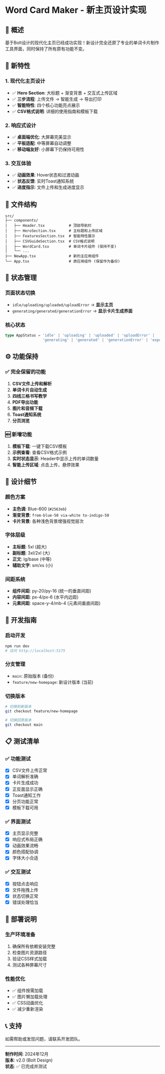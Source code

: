 # Word Card Maker - 新主页设计实现

## 🎉 概述

基于Bolt设计的现代化主页已经成功实现！新设计完全还原了专业的单词卡片制作工具界面，同时保持了所有原有功能不变。

## 🚀 新特性

### 1. 现代化主页设计
- ✅ **Hero Section**: 大标题 + 渐变背景 + 交互式上传区域
- ✅ **三步流程**: 上传文件 → 智能生成 → 导出打印
- ✅ **智能特性**: 四个核心功能亮点展示
- ✅ **CSV格式说明**: 详细的使用指南和模板下载

### 2. 响应式设计
- ✅ **桌面端优化**: 大屏幕完美显示
- ✅ **平板适配**: 中等屏幕自动调整
- ✅ **移动端友好**: 小屏幕下仍保持可用性

### 3. 交互体验
- ✅ **动画效果**: Hover状态和过渡动画
- ✅ **状态反馈**: 实时Toast通知系统
- ✅ **进度指示**: 文件上传和生成进度显示

## 📁 文件结构

```
src/
├── components/
│   ├── Header.tsx           # 顶部导航栏
│   ├── HeroSection.tsx      # 主标题和上传区域
│   ├── FeaturesSection.tsx  # 智能特性展示
│   ├── CSVGuideSection.tsx  # CSV格式说明
│   ├── WordCard.tsx         # 单词卡片组件 (保持不变)
│   └── ...
├── NewApp.tsx               # 新的主应用组件
└── App.tsx                  # 原应用组件 (保留作为备份)
```

## 🔄 状态管理

### 页面状态切换
- `idle/uploading/uploaded/uploadError` → **显示主页**
- `generating/generated/generationError` → **显示卡片生成界面**

### 核心状态
```typescript
type AppStatus = 'idle' | 'uploading' | 'uploaded' | 'uploadError' | 
                 'generating' | 'generated' | 'generationError' | 'exporting';
```

## ⚙️ 功能保持

### ✅ 完全保留的功能
1. **CSV文件上传和解析**
2. **单词卡片自动生成**
3. **四线三格书写教学**
4. **PDF导出功能**
5. **图片和音频下载**
6. **Toast通知系统**
7. **分页浏览**

### 🆕 新增功能
1. **模板下载**: 一键下载CSV模板
2. **示例查看**: 查看CSV格式示例
3. **实时状态显示**: Header中显示上传的单词数量
4. **智能上传区域**: 点击上传，悬停效果

## 🎨 设计细节

### 颜色方案
- **主色调**: Blue-600 (`#2563eb`)
- **渐变背景**: `from-blue-50 via-white to-indigo-50`
- **卡片背景**: 各种浅色背景增强视觉层次

### 字体层级
- **主标题**: 5xl (超大)
- **副标题**: 3xl/2xl (大)
- **正文**: lg/base (中等)
- **辅助文字**: sm/xs (小)

### 间距系统
- **组件间距**: py-20/py-16 (统一的垂直间距)
- **内容间距**: px-4/px-6 (水平内边距)
- **元素间距**: space-y-4/mb-4 (元素间垂直间距)

## 🔧 开发指南

### 启动开发
```bash
npm run dev
# 访问 http://localhost:5175
```

### 分支管理
- `main`: 原始版本 (备份)
- `feature/new-homepage`: 新设计版本 (当前)

### 切换版本
```bash
# 切换到新版本
git checkout feature/new-homepage

# 切换回原版本
git checkout main
```

## 📋 测试清单

### ✅ 功能测试
- [x] CSV文件上传正常
- [x] 单词解析准确
- [x] 卡片生成成功
- [x] 正反面显示正确
- [x] Toast通知工作
- [x] 分页功能正常
- [x] 模板下载可用

### ✅ 界面测试
- [x] 主页显示完整
- [x] 响应式布局正确
- [x] 动画效果流畅
- [x] 颜色搭配协调
- [x] 字体大小合适

### ✅ 交互测试
- [x] 按钮点击响应
- [x] 文件拖拽上传
- [x] 状态切换正常
- [x] 错误处理恰当

## 🚀 部署说明

### 生产环境准备
1. 确保所有依赖安装完整
2. 检查图片资源路径
3. 验证CSS样式加载
4. 测试各种屏幕尺寸

### 性能优化
- ✅ 组件按需加载
- ✅ 图片懒加载处理
- ✅ CSS动画优化
- ✅ 减少重新渲染

## 📞 支持

如需帮助或发现问题，请联系开发团队。

---

**制作时间**: 2024年12月  
**版本**: v2.0 (Bolt Design)  
**状态**: ✅ 已完成并测试 